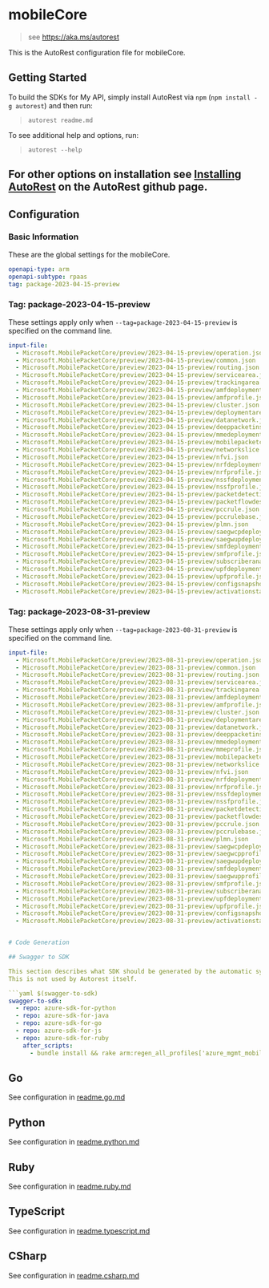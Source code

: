 # mobileCore

> see https://aka.ms/autorest

This is the AutoRest configuration file for mobileCore.

## Getting Started

To build the SDKs for My API, simply install AutoRest via `npm` (`npm install -g autorest`) and then run:

> `autorest readme.md`

To see additional help and options, run:

> `autorest --help`

For other options on installation see [Installing AutoRest](https://aka.ms/autorest/install) on the AutoRest github page.
---


## Configuration

### Basic Information

These are the global settings for the mobileCore.

```yaml
openapi-type: arm
openapi-subtype: rpaas
tag: package-2023-04-15-preview
```

### Tag: package-2023-04-15-preview

These settings apply only when `--tag=package-2023-04-15-preview` is specified on the command line.

```yaml $(tag) == 'package-2023-04-15-preview'
input-file:
  - Microsoft.MobilePacketCore/preview/2023-04-15-preview/operation.json 
  - Microsoft.MobilePacketCore/preview/2023-04-15-preview/common.json 
  - Microsoft.MobilePacketCore/preview/2023-04-15-preview/routing.json
  - Microsoft.MobilePacketCore/preview/2023-04-15-preview/servicearea.json
  - Microsoft.MobilePacketCore/preview/2023-04-15-preview/trackingarea.json
  - Microsoft.MobilePacketCore/preview/2023-04-15-preview/amfdeployment.json
  - Microsoft.MobilePacketCore/preview/2023-04-15-preview/amfprofile.json
  - Microsoft.MobilePacketCore/preview/2023-04-15-preview/cluster.json
  - Microsoft.MobilePacketCore/preview/2023-04-15-preview/deploymentarea.json
  - Microsoft.MobilePacketCore/preview/2023-04-15-preview/datanetwork.json
  - Microsoft.MobilePacketCore/preview/2023-04-15-preview/deeppacketinspection.json
  - Microsoft.MobilePacketCore/preview/2023-04-15-preview/mmedeployment.json
  - Microsoft.MobilePacketCore/preview/2023-04-15-preview/mobilepacketcore.json
  - Microsoft.MobilePacketCore/preview/2023-04-15-preview/networkslice.json
  - Microsoft.MobilePacketCore/preview/2023-04-15-preview/nfvi.json
  - Microsoft.MobilePacketCore/preview/2023-04-15-preview/nrfdeployment.json
  - Microsoft.MobilePacketCore/preview/2023-04-15-preview/nrfprofile.json
  - Microsoft.MobilePacketCore/preview/2023-04-15-preview/nssfdeployment.json
  - Microsoft.MobilePacketCore/preview/2023-04-15-preview/nssfprofile.json
  - Microsoft.MobilePacketCore/preview/2023-04-15-preview/packetdetectionrule.json
  - Microsoft.MobilePacketCore/preview/2023-04-15-preview/packetflowdescription.json
  - Microsoft.MobilePacketCore/preview/2023-04-15-preview/pccrule.json
  - Microsoft.MobilePacketCore/preview/2023-04-15-preview/pccrulebase.json
  - Microsoft.MobilePacketCore/preview/2023-04-15-preview/plmn.json
  - Microsoft.MobilePacketCore/preview/2023-04-15-preview/saegwcpdeployment.json
  - Microsoft.MobilePacketCore/preview/2023-04-15-preview/saegwupdeployment.json
  - Microsoft.MobilePacketCore/preview/2023-04-15-preview/smfdeployment.json
  - Microsoft.MobilePacketCore/preview/2023-04-15-preview/smfprofile.json
  - Microsoft.MobilePacketCore/preview/2023-04-15-preview/subscriberanalyzer.json
  - Microsoft.MobilePacketCore/preview/2023-04-15-preview/upfdeployment.json
  - Microsoft.MobilePacketCore/preview/2023-04-15-preview/upfprofile.json
  - Microsoft.MobilePacketCore/preview/2023-04-15-preview/configsnapshot.json
  - Microsoft.MobilePacketCore/preview/2023-04-15-preview/activationstatus.json
```

### Tag: package-2023-08-31-preview

These settings apply only when `--tag=package-2023-08-31-preview` is specified on the command line.

```yaml $(tag) == 'package-2023-08-31-preview'
input-file:
  - Microsoft.MobilePacketCore/preview/2023-08-31-preview/operation.json 
  - Microsoft.MobilePacketCore/preview/2023-08-31-preview/common.json 
  - Microsoft.MobilePacketCore/preview/2023-08-31-preview/routing.json
  - Microsoft.MobilePacketCore/preview/2023-08-31-preview/servicearea.json
  - Microsoft.MobilePacketCore/preview/2023-08-31-preview/trackingarea.json
  - Microsoft.MobilePacketCore/preview/2023-08-31-preview/amfdeployment.json
  - Microsoft.MobilePacketCore/preview/2023-08-31-preview/amfprofile.json
  - Microsoft.MobilePacketCore/preview/2023-08-31-preview/cluster.json
  - Microsoft.MobilePacketCore/preview/2023-08-31-preview/deploymentarea.json
  - Microsoft.MobilePacketCore/preview/2023-08-31-preview/datanetwork.json
  - Microsoft.MobilePacketCore/preview/2023-08-31-preview/deeppacketinspection.json
  - Microsoft.MobilePacketCore/preview/2023-08-31-preview/mmedeployment.json
  - Microsoft.MobilePacketCore/preview/2023-08-31-preview/mmeprofile.json
  - Microsoft.MobilePacketCore/preview/2023-08-31-preview/mobilepacketcore.json
  - Microsoft.MobilePacketCore/preview/2023-08-31-preview/networkslice.json
  - Microsoft.MobilePacketCore/preview/2023-08-31-preview/nfvi.json
  - Microsoft.MobilePacketCore/preview/2023-08-31-preview/nrfdeployment.json
  - Microsoft.MobilePacketCore/preview/2023-08-31-preview/nrfprofile.json
  - Microsoft.MobilePacketCore/preview/2023-08-31-preview/nssfdeployment.json
  - Microsoft.MobilePacketCore/preview/2023-08-31-preview/nssfprofile.json
  - Microsoft.MobilePacketCore/preview/2023-08-31-preview/packetdetectionrule.json
  - Microsoft.MobilePacketCore/preview/2023-08-31-preview/packetflowdescription.json
  - Microsoft.MobilePacketCore/preview/2023-08-31-preview/pccrule.json
  - Microsoft.MobilePacketCore/preview/2023-08-31-preview/pccrulebase.json
  - Microsoft.MobilePacketCore/preview/2023-08-31-preview/plmn.json
  - Microsoft.MobilePacketCore/preview/2023-08-31-preview/saegwcpdeployment.json
  - Microsoft.MobilePacketCore/preview/2023-08-31-preview/saegwcpprofile.json
  - Microsoft.MobilePacketCore/preview/2023-08-31-preview/saegwupdeployment.json
  - Microsoft.MobilePacketCore/preview/2023-08-31-preview/smfdeployment.json
  - Microsoft.MobilePacketCore/preview/2023-08-31-preview/saegwupprofile.json
  - Microsoft.MobilePacketCore/preview/2023-08-31-preview/smfprofile.json
  - Microsoft.MobilePacketCore/preview/2023-08-31-preview/subscriberanalyzer.json
  - Microsoft.MobilePacketCore/preview/2023-08-31-preview/upfdeployment.json
  - Microsoft.MobilePacketCore/preview/2023-08-31-preview/upfprofile.json
  - Microsoft.MobilePacketCore/preview/2023-08-31-preview/configsnapshot.json
  - Microsoft.MobilePacketCore/preview/2023-08-31-preview/activationstatus.json


# Code Generation

## Swagger to SDK

This section describes what SDK should be generated by the automatic system.
This is not used by Autorest itself.

```yaml $(swagger-to-sdk)
swagger-to-sdk:
  - repo: azure-sdk-for-python
  - repo: azure-sdk-for-java
  - repo: azure-sdk-for-go
  - repo: azure-sdk-for-js
  - repo: azure-sdk-for-ruby
    after_scripts:
      - bundle install && rake arm:regen_all_profiles['azure_mgmt_mobileCore']
```

## Go

See configuration in [readme.go.md](./readme.go.md)

## Python

See configuration in [readme.python.md](./readme.python.md)

## Ruby

See configuration in [readme.ruby.md](./readme.ruby.md)

## TypeScript

See configuration in [readme.typescript.md](./readme.typescript.md)

## CSharp

See configuration in [readme.csharp.md](./readme.csharp.md)
